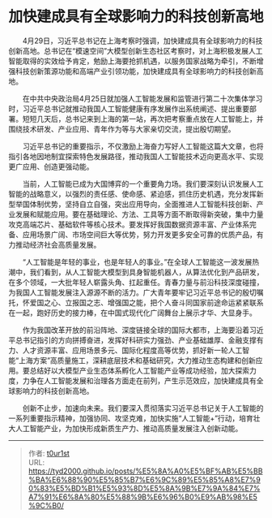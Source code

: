 # 加快建成具有全球影响力的科技创新高地


　　4月29日，习近平总书记在上海考察时强调，加快建成具有全球影响力的科技创新高地。总书记在“模速空间”大模型创新生态社区考察时，对上海积极发展人工智能取得的实效给予肯定，勉励上海要抢抓机遇，以服务国家战略为牵引，不断增强科技创新策源功能和高端产业引领功能，加快建成具有全球影响力的科技创新高地。

　　在中共中央政治局4月25日就加强人工智能发展和监管进行第二十次集体学习时，习近平总书记就推动我国人工智能健康有序发展作出系统阐述、提出重要部署。短短几天后，总书记来到上海的第一站，再次把考察重点放在人工智能上，并围绕技术研发、产业应用、青年作为等与大家亲切交流，提出殷切期望。

　　习近平总书记的重要指示，不仅激励上海奋力写好人工智能这篇大文章，也将指引各地因地制宜探索特色发展路径，推动我国人工智能技术迈向更高水平、实现更广应用、创造更强动能。

　　当前，人工智能已成为大国博弈的一个重要角力场。我们要深刻认识发展人工智能的战略意义，以强烈的责任感、使命感、紧迫感，抓住历史机遇，充分发挥新型举国体制优势，坚持自立自强，突出应用导向，全面推进人工智能科技创新、产业发展和赋能应用。要在基础理论、方法、工具等方面不断取得新突破，集中力量攻克高端芯片、基础软件等核心技术。要发挥好我国数据资源丰富、产业体系完备、应用场景广阔、市场空间巨大等优势，努力开发更多安全可靠的优质产品，有力推动经济社会高质量发展。

　　“人工智能是年轻的事业，也是年轻人的事业。”在全球人工智能这一波发展热潮中，我们看到，从人工智能大模型到具身智能机器人，从算法优化到产品研发，在多个领域，一大批年轻人崭露头角、扛起重任。青春力量与前沿科技深度碰撞，为我国人工智能发展注入源源不断的活力。广大青年要牢记习近平总书记的殷切嘱托，怀爱国之心、立报国之志、增强国之能，把个人奋斗同国家前途命运紧紧联系在一起，跑好历史的接力棒，在中国式现代化广阔舞台上展示才华、大显身手。

　　作为我国改革开放的前沿阵地、深度链接全球的国际大都市，上海要沿着习近平总书记指引的方向拼搏奋进，发挥好科研实力强劲、产业基础雄厚、金融支撑有力、人才资源丰富、应用场景多元、国际化程度高等优势，抓好新一轮人工智能“上海方案”高质量施工，深耕底层技术和基础研究，大力推动生态构建和创新应用。要总结好以大模型产业生态体系孵化人工智能产业等成功经验，加大探索力度，力争在人工智能发展和治理各方面走在前列，产生示范效应，加快建成具有全球影响力的科技创新高地。

　　创新不止步，加速向未来。我们要深入贯彻落实习近平总书记关于人工智能的一系列重要指示精神，加强协同、攻坚克难，加快实施“人工智能+”行动，培育壮大人工智能产业，为加快形成新质生产力、推动高质量发展注入创新动能。

---

> 作者: [t0ur1st](https://github.com/tyd2000)  
> URL: https://tyd2000.github.io/posts/%E5%8A%A0%E5%BF%AB%E5%BB%BA%E6%88%90%E5%85%B7%E6%9C%89%E5%85%A8%E7%90%83%E5%BD%B1%E5%93%8D%E5%8A%9B%E7%9A%84%E7%A7%91%E6%8A%80%E5%88%9B%E6%96%B0%E9%AB%98%E5%9C%B0/  

